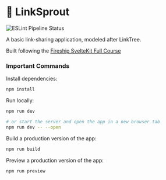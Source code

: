 # 🌱 LinkSprout

![ESLint Pipeline Status](https://github.com/calebayoung/linksprout/actions/workflows/main.yml/badge.svg)

A basic link-sharing application, modeled after LinkTree.

Built following the [Fireship SvelteKit Full Course](https://fireship.io/courses/sveltekit/)

### Important Commands

Install dependencies:
```bash
npm install
```

Run locally:
```bash
npm run dev

# or start the server and open the app in a new browser tab
npm run dev -- --open
```

Build a production version of the app:
```bash
npm run build
```

Preview a production version of the app:
```bash
npm run preview
```
